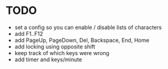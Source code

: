 # TODO

- set a config so you can enable / disable lists of characters
- add F1..F12
- add PageUp, PageDown, Del, Backspace, End, Home
- add locking using opposite shift
- keep track of which keys were wrong
- add timer and keys/minute